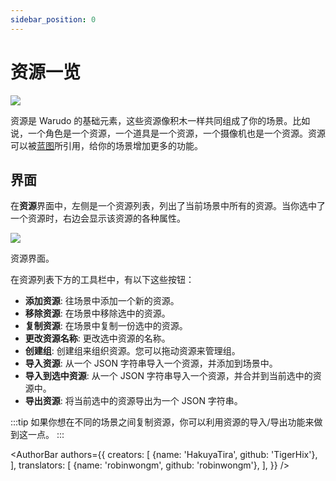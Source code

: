 ```yaml
---
sidebar_position: 0
---
```


# 资源一览

![](/doc-img/assets-cover.jpg)

资源是 Warudo 的基础元素，这些资源像积木一样共同组成了你的场景。比如说，一个角色是一个资源，一个道具是一个资源，一个摄像机也是一个资源。资源可以被[蓝图](../blueprints/overview)所引用，给你的场景增加更多的功能。

## 界面

在**资源**界面中，左侧是一个资源列表，列出了当前场景中所有的资源。当你选中了一个资源时，右边会显示该资源的各种属性。

![](/doc-img/en-assets-1.png)
<p class="img-desc">资源界面。</p>

在资源列表下方的工具栏中，有以下这些按钮：

* **添加资源**: 往场景中添加一个新的资源。
* **移除资源**: 在场景中移除选中的资源。
* **复制资源**: 在场景中复制一份选中的资源。
* **更改资源名称**: 更改选中资源的名称。
* **创建组**: 创建组来组织资源。您可以拖动资源来管理组。
* **导入资源**: 从一个 JSON 字符串导入一个资源，并添加到场景中。
* **导入到选中资源**: 从一个 JSON 字符串导入一个资源，并合并到当前选中的资源中。
* **导出资源**: 将当前选中的资源导出为一个 JSON 字符串。

:::tip
如果你想在不同的场景之间复制资源，你可以利用资源的导入/导出功能来做到这一点。
:::

<AuthorBar authors={{
  creators: [
    {name: 'HakuyaTira', github: 'TigerHix'},
  ],
  translators: [
    {name: 'robinwongm', github: 'robinwongm'},
  ],
}} />
